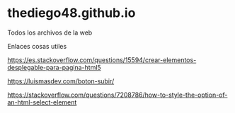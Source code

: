 # thediego48.github.io
Todos los archivos de la web 


Enlaces cosas utiles 

https://es.stackoverflow.com/questions/15594/crear-elementos-desplegable-para-pagina-html5


https://luismasdev.com/boton-subir/

https://stackoverflow.com/questions/7208786/how-to-style-the-option-of-an-html-select-element